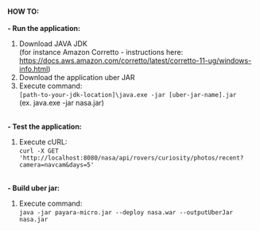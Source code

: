 **HOW TO:**
<br/><br/>
**- Run the application:**
1. Download JAVA JDK <br/>(for instance Amazon Corretto - instructions
   here: https://docs.aws.amazon.com/corretto/latest/corretto-11-ug/windows-info.html) <br/>
2. Download the application uber JAR <br/>
3. Execute command: <br/>
   `[path-to-your-jdk-location]\java.exe -jar [uber-jar-name].jar` <br/>
   (ex. java.exe -jar nasa.jar)

<br/>**- Test the application:**
1. Execute cURL: <br/>
   `curl -X GET 'http://localhost:8080/nasa/api/rovers/curiosity/photos/recent?camera=navcam&days=5'`
   
<br/>**- Build uber jar:** <br/>
1. Execute command: <br/>
   `java -jar payara-micro.jar --deploy nasa.war --outputUberJar nasa.jar`
